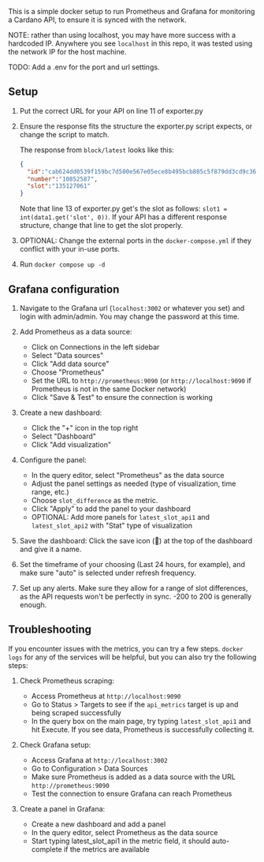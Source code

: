 This is a simple docker setup to run Prometheus and Grafana for monitoring a Cardano API, to ensure it is synced with the network. 

NOTE: rather than using localhost, you may have more success with a hardcoded IP. Anywhere you see `localhost` in this repo, it was tested using the network IP for the host machine. 

TODO: Add a .env for the port and url settings. 

## Setup

1. Put the correct URL for your API on line 11 of exporter.py
   
3. Ensure the response fits the structure the exporter.py script expects, or change the script to match. 

      The response from `block/latest` looks like this: 
      ```json
      {
        "id":"cab624dd0539f159bc7d500e567e05ece8b495bcb805c5f879dd3cd9c3638e29",
        "number":"10852587",
        "slot":"135127061"
      }
      ```
      
      Note that line 13 of exporter.py get's the slot as follows: `slot1 = int(data1.get('slot', 0))`. If your API has a different response structure, change that line to get the slot properly. 

3. OPTIONAL: Change the external ports in the `docker-compose.yml` if they conflict with your in-use ports.
   
5. Run `docker compose up -d`

## Grafana configuration

1. Navigate to the Grafana url (`localhost:3002` or whatever you set) and login with admin/admin. You may change the password at this time.
   
2. Add Prometheus as a data source:
   
    - Click on Connections in the left sidebar
    - Select "Data sources"
    - Click "Add data source"
    - Choose "Prometheus"
    - Set the URL to `http://prometheus:9090` (or `http://localhost:9090` if Prometheus is not in the same Docker network)
    - Click "Save & Test" to ensure the connection is working
  
5. Create a new dashboard:
   
    - Click the "+" icon in the top right
    - Select "Dashboard"
    - Click "Add visualization"

7. Configure the panel:
   
    - In the query editor, select "Prometheus" as the data source
    - Adjust the panel settings as needed (type of visualization, time range, etc.)
    - Choose `slot_difference` as the metric. 
    - Click "Apply" to add the panel to your dashboard
    - OPTIONAL: Add more panels for `latest_slot_api1` and `latest_slot_api2` with "Stat" type of visualization
       
8. Save the dashboard: Click the save icon (💾) at the top of the dashboard and give it a name.
   
9. Set the timeframe of your choosing (Last 24 hours, for example), and make sure "auto" is selected under refresh frequency.
    
11. Set up any alerts. Make sure they allow for a range of slot differences, as the API requests won't be perfectly in sync. -200 to 200 is generally enough. 

## Troubleshooting

If you encounter issues with the metrics, you can try a few steps. `docker logs` for any of the services will be helpful, but you can also try the following steps:

1. Check Prometheus scraping:
   
    - Access Prometheus at `http://localhost:9090`
    - Go to Status > Targets to see if the `api_metrics` target is up and being scraped successfully
    - In the query box on the main page, try typing `latest_slot_api1` and hit Execute. If you see data, Prometheus is successfully collecting it.
      
3. Check Grafana setup:
   
    - Access Grafana at `http://localhost:3002`
    - Go to Configuration > Data Sources
    - Make sure Prometheus is added as a data source with the URL `http://prometheus:9090`
    - Test the connection to ensure Grafana can reach Prometheus
      
5. Create a panel in Grafana:
   
    - Create a new dashboard and add a panel
    - In the query editor, select Prometheus as the data source
    - Start typing latest_slot_api1 in the metric field, it should auto-complete if the metrics are available
